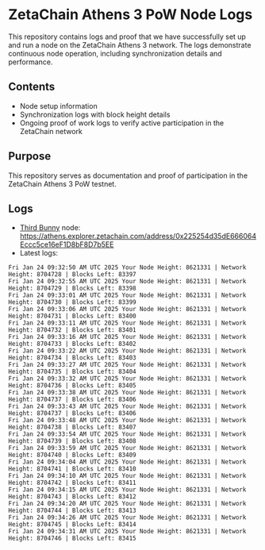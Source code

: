 # ZetaChain Athens 3 PoW Node Logs
This repository contains logs and proof that we have successfully set up and run a node on the ZetaChain Athens 3 network. The logs demonstrate continuous node operation, including synchronization details and performance.

## Contents
- Node setup information
- Synchronization logs with block height details
- Ongoing proof of work logs to verify active participation in the ZetaChain network

## Purpose
This repository serves as documentation and proof of participation in the ZetaChain Athens 3 PoW testnet.

## Logs

- [Third Bunny](https://thirdbunny.xyz/) node: https://athens.explorer.zetachain.com/address/0x225254d35dE666064Eccc5ce16eF1D8bF8D7b5EE
- Latest logs:
```
Fri Jan 24 09:32:50 AM UTC 2025 Your Node Height: 8621331 | Network Height: 8704728 | Blocks Left: 83397
Fri Jan 24 09:32:55 AM UTC 2025 Your Node Height: 8621331 | Network Height: 8704729 | Blocks Left: 83398
Fri Jan 24 09:33:01 AM UTC 2025 Your Node Height: 8621331 | Network Height: 8704730 | Blocks Left: 83399
Fri Jan 24 09:33:06 AM UTC 2025 Your Node Height: 8621331 | Network Height: 8704731 | Blocks Left: 83400
Fri Jan 24 09:33:11 AM UTC 2025 Your Node Height: 8621331 | Network Height: 8704732 | Blocks Left: 83401
Fri Jan 24 09:33:16 AM UTC 2025 Your Node Height: 8621331 | Network Height: 8704733 | Blocks Left: 83402
Fri Jan 24 09:33:22 AM UTC 2025 Your Node Height: 8621331 | Network Height: 8704734 | Blocks Left: 83403
Fri Jan 24 09:33:27 AM UTC 2025 Your Node Height: 8621331 | Network Height: 8704735 | Blocks Left: 83404
Fri Jan 24 09:33:32 AM UTC 2025 Your Node Height: 8621331 | Network Height: 8704736 | Blocks Left: 83405
Fri Jan 24 09:33:38 AM UTC 2025 Your Node Height: 8621331 | Network Height: 8704737 | Blocks Left: 83406
Fri Jan 24 09:33:43 AM UTC 2025 Your Node Height: 8621331 | Network Height: 8704737 | Blocks Left: 83406
Fri Jan 24 09:33:48 AM UTC 2025 Your Node Height: 8621331 | Network Height: 8704738 | Blocks Left: 83407
Fri Jan 24 09:33:54 AM UTC 2025 Your Node Height: 8621331 | Network Height: 8704739 | Blocks Left: 83408
Fri Jan 24 09:33:59 AM UTC 2025 Your Node Height: 8621331 | Network Height: 8704740 | Blocks Left: 83409
Fri Jan 24 09:34:04 AM UTC 2025 Your Node Height: 8621331 | Network Height: 8704741 | Blocks Left: 83410
Fri Jan 24 09:34:10 AM UTC 2025 Your Node Height: 8621331 | Network Height: 8704742 | Blocks Left: 83411
Fri Jan 24 09:34:15 AM UTC 2025 Your Node Height: 8621331 | Network Height: 8704743 | Blocks Left: 83412
Fri Jan 24 09:34:20 AM UTC 2025 Your Node Height: 8621331 | Network Height: 8704744 | Blocks Left: 83413
Fri Jan 24 09:34:26 AM UTC 2025 Your Node Height: 8621331 | Network Height: 8704745 | Blocks Left: 83414
Fri Jan 24 09:34:31 AM UTC 2025 Your Node Height: 8621331 | Network Height: 8704746 | Blocks Left: 83415
```
